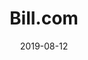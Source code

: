 ---
date: 2019-08-12
url: ""
type: projects
current: true
consulting: true
full: "Bill.com"
area: "Full Stack Web"
retro: false
blurb: "Bill.com is a business payment company that automates, streamlines, and controls the payment process, managing over 3 million clients and $70 billion annually. We will be building a full-stack web application to aid the bill payment process for Bill.com."
logo: "./assets/billcom-logo.png"
semester: "Fall"
year: "2019"
navcolor: "light"
title: "Bill.com"
---